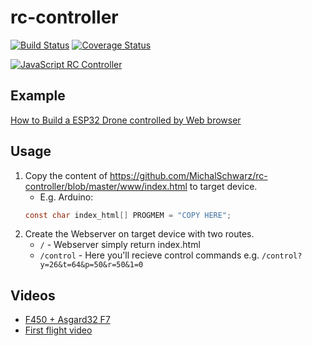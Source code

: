 # rc-controller

[![Build Status](https://travis-ci.org/MichalSchwarz/rc-controller.svg?branch=master)](https://travis-ci.org/MichalSchwarz/rc-controller)
[![Coverage Status](https://coveralls.io/repos/github/MichalSchwarz/rc-controller/badge.svg?branch=master)](https://coveralls.io/github/MichalSchwarz/rc-controller?branch=master)

[![JavaScript RC Controller](https://michalschwarz.github.io/rc-controller/assets/js-rc-controller-thumb.png)](https://michalschwarz.github.io/rc-controller/assets/js-rc-controller.png)

## Example

[How to Build a ESP32 Drone controlled by Web browser](https://michalschwarz.github.io/rc-controller/esp32/quadcopter/f450/asgard32/schema/2019/05/07/esp32-drone-v1.0.0.html)

## Usage

1. Copy the content of https://github.com/MichalSchwarz/rc-controller/blob/master/www/index.html to target device.
   * E.g. Arduino:
   ```c
   const char index_html[] PROGMEM = "COPY HERE";
   ```
2. Create the Webserver on target device with two routes.
   * `/` - Webserver simply return index.html
   * `/control` - Here you'll recieve control commands e.g. `/control?y=26&t=64&p=50&r=50&1=0`

## Videos

* [F450 + Asgard32 F7](https://www.youtube.com/watch?v=F2IpekwRwj8)
* [First flight video](https://www.youtube.com/watch?v=AE7AcuQcWvU)
